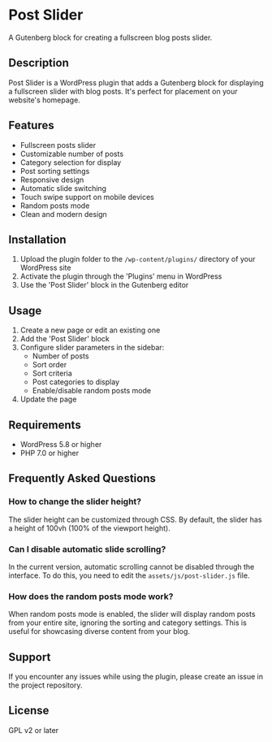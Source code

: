 # Post Slider

A Gutenberg block for creating a fullscreen blog posts slider.

## Description

Post Slider is a WordPress plugin that adds a Gutenberg block for displaying a fullscreen slider with blog posts. It's perfect for placement on your website's homepage.

## Features

- Fullscreen posts slider
- Customizable number of posts
- Category selection for display
- Post sorting settings
- Responsive design
- Automatic slide switching
- Touch swipe support on mobile devices
- Random posts mode
- Clean and modern design

## Installation

1. Upload the plugin folder to the `/wp-content/plugins/` directory of your WordPress site
2. Activate the plugin through the 'Plugins' menu in WordPress
3. Use the 'Post Slider' block in the Gutenberg editor

## Usage

1. Create a new page or edit an existing one
2. Add the 'Post Slider' block
3. Configure slider parameters in the sidebar:
   - Number of posts
   - Sort order
   - Sort criteria
   - Post categories to display
   - Enable/disable random posts mode
4. Update the page

## Requirements

- WordPress 5.8 or higher
- PHP 7.0 or higher

## Frequently Asked Questions

### How to change the slider height?

The slider height can be customized through CSS. By default, the slider has a height of 100vh (100% of the viewport height).

### Can I disable automatic slide scrolling?

In the current version, automatic scrolling cannot be disabled through the interface. To do this, you need to edit the `assets/js/post-slider.js` file.

### How does the random posts mode work?

When random posts mode is enabled, the slider will display random posts from your entire site, ignoring the sorting and category settings. This is useful for showcasing diverse content from your blog.

## Support

If you encounter any issues while using the plugin, please create an issue in the project repository.

## License

GPL v2 or later 